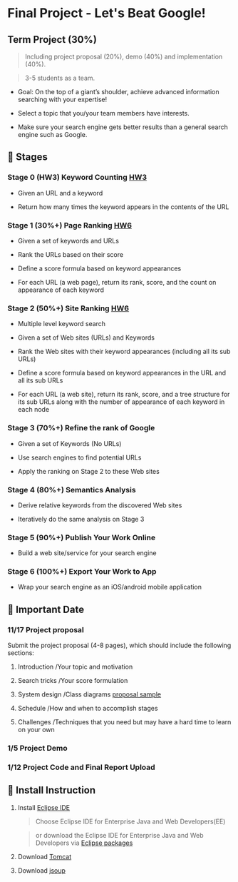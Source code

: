 # Final Project - Let's Beat Google! #

## Term Project (30%) ##

> Including project proposal (20%), demo (40%) and implementation (40%).

> 3-5 students as a team.

- Goal: On the top of a giant’s shoulder, achieve advanced information searching with your expertise!

- Select a topic that you/your team members have interests.

- Make sure your search engine gets better results than a general search engine such as Google. 

## :pushpin: Stages ##
### Stage 0 (HW3) Keyword Counting [HW3](https://github.com/YiChingLLin/2022DataStructure/tree/master/lab3)
- Given an URL and a keyword

- Return how many times the keyword appears in the contents of the URL

### Stage 1 (30%+) Page Ranking [HW6](https://github.com/YiChingLLin/2022DataStructure/tree/master/lab6)
- Given a set of keywords and URLs

- Rank the URLs based on their score

- Define a score formula based on keyword appearances

- For each URL (a web page), return its rank, score, and the count on appearance of each keyword 

### Stage 2 (50%+) Site Ranking [HW6](https://github.com/YiChingLLin/2022DataStructure/tree/master/lab6)
- Multiple level keyword search

- Given a set of Web sites (URLs) and Keywords

- Rank the Web sites with their keyword appearances (including all its sub URLs)

- Define a score formula based on keyword appearances in the URL and all its sub URLs

- For each URL (a web site), return its rank, score, and a tree structure for its sub URLs along with the number of appearance of each keyword in each node

### Stage 3 (70%+) Refine the rank of Google
- Given a set of Keywords (No URLs)

- Use search engines to find potential URLs

- Apply the ranking on Stage 2 to these Web sites

### Stage 4 (80%+) Semantics Analysis
- Derive relative keywords from the discovered Web sites

- Iteratively do the same analysis on Stage 3

### Stage 5 (90%+) Publish Your Work Online
- Build a web site/service for your search engine

### Stage 6 (100%+) Export Your Work to App
- Wrap your search engine as an iOS/android mobile application 

## :date: Important Date ##
### 11/17 Project proposal
Submit the project proposal (4-8 pages), which should include the following sections:

1. Introduction /Your topic and motivation

2. Search tricks /Your score formulation

3. System design /Class diagrams [proposal sample](http://www3.nccu.edu.tw/~yuf/DBProposalExample.pdf)

4. Schedule /How and when to accomplish stages

5. Challenges /Techniques that you need but may have a hard time to learn on your own

### 1/5 Project Demo 

### 1/12 Project Code and Final Report Upload

## :link: Install Instruction ##
1. Install [Eclipse IDE](http://www.eclipse.org/downloads/)

    > Choose Eclipse IDE for Enterprise Java and Web Developers(EE)

    > or download the Eclipse IDE for Enterprise Java and Web Developers via [Eclipse packages](https://www.eclipse.org/downloads/packages/)

2. Download [Tomcat](https://tomcat.apache.org/)

3. Download [jsoup](https://jsoup.org/download)
